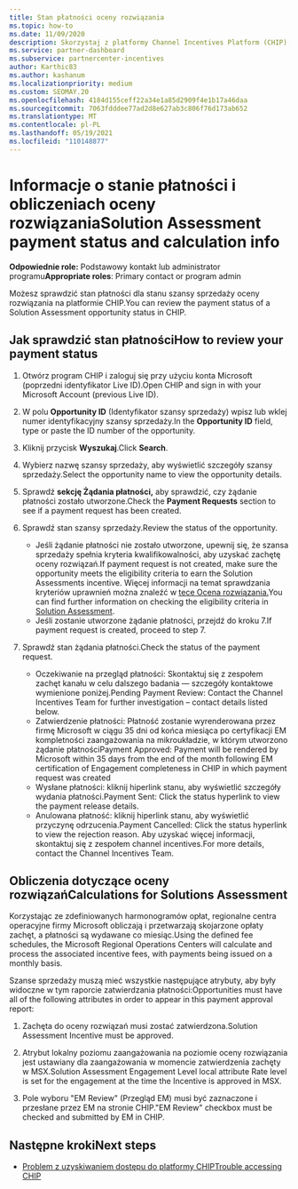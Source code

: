 ```yaml
---
title: Stan płatności oceny rozwiązania
ms.topic: how-to
ms.date: 11/09/2020
description: Skorzystaj z platformy Channel Incentives Platform (CHIP), aby znaleźć informacje o możliwościach oceny rozwiązań, ich obliczeniach i stanie płatności.
ms.service: partner-dashboard
ms.subservice: partnercenter-incentives
author: Karthic83
ms.author: kashanum
ms.localizationpriority: medium
ms.custom: SEOMAY.20
ms.openlocfilehash: 4184d155ceff22a34e1a85d2909f4e1b17a46daa
ms.sourcegitcommit: 7063fdddee77ad2d8e627ab3c806f76d173ab652
ms.translationtype: MT
ms.contentlocale: pl-PL
ms.lasthandoff: 05/19/2021
ms.locfileid: "110148877"
---
```

# <a name="solution-assessment-payment-status-and-calculation-info"></a><span data-ttu-id="d7841-103">Informacje o stanie płatności i obliczeniach oceny rozwiązania</span><span class="sxs-lookup"><span data-stu-id="d7841-103">Solution Assessment payment status and calculation info</span></span>

<span data-ttu-id="d7841-104">**Odpowiednie role:** Podstawowy kontakt lub administrator programu</span><span class="sxs-lookup"><span data-stu-id="d7841-104">**Appropriate roles**: Primary contact or program admin</span></span>

<span data-ttu-id="d7841-105">Możesz sprawdzić stan płatności dla stanu szansy sprzedaży oceny rozwiązania na platformie CHIP.</span><span class="sxs-lookup"><span data-stu-id="d7841-105">You can review the payment status of a Solution Assessment opportunity status in CHIP.</span></span>

## <a name="how-to-review-your-payment-status"></a><span data-ttu-id="d7841-106">Jak sprawdzić stan płatności</span><span class="sxs-lookup"><span data-stu-id="d7841-106">How to review your payment status</span></span>

1. <span data-ttu-id="d7841-107">Otwórz program CHIP i zaloguj się przy użyciu konta Microsoft (poprzedni identyfikator Live ID).</span><span class="sxs-lookup"><span data-stu-id="d7841-107">Open CHIP and sign in with your Microsoft Account (previous Live ID).</span></span>
2. <span data-ttu-id="d7841-108">W polu **Opportunity ID** (Identyfikator szansy sprzedaży) wpisz lub wklej numer identyfikacyjny szansy sprzedaży.</span><span class="sxs-lookup"><span data-stu-id="d7841-108">In the **Opportunity ID** field, type or paste the ID number of the opportunity.</span></span>
3. <span data-ttu-id="d7841-109">Kliknij przycisk **Wyszukaj**.</span><span class="sxs-lookup"><span data-stu-id="d7841-109">Click **Search**.</span></span>
4. <span data-ttu-id="d7841-110">Wybierz nazwę szansy sprzedaży, aby wyświetlić szczegóły szansy sprzedaży.</span><span class="sxs-lookup"><span data-stu-id="d7841-110">Select the opportunity name to view the opportunity details.</span></span>
5. <span data-ttu-id="d7841-111">Sprawdź **sekcję Żądania płatności,** aby sprawdzić, czy żądanie płatności zostało utworzone.</span><span class="sxs-lookup"><span data-stu-id="d7841-111">Check the **Payment Requests** section to see if a payment request has been created.</span></span>
6. <span data-ttu-id="d7841-112">Sprawdź stan szansy sprzedaży.</span><span class="sxs-lookup"><span data-stu-id="d7841-112">Review the status of the opportunity.</span></span>

    - <span data-ttu-id="d7841-113">Jeśli żądanie płatności nie zostało utworzone, upewnij się, że szansa sprzedaży spełnia kryteria kwalifikowalności, aby uzyskać zachętę oceny rozwiązań.</span><span class="sxs-lookup"><span data-stu-id="d7841-113">If payment request is not created, make sure the opportunity meets the eligibility criteria to earn the Solution Assessments incentive.</span></span> <span data-ttu-id="d7841-114">Więcej informacji na temat sprawdzania kryteriów uprawnień można znaleźć w [tece Ocena rozwiązania.](chip-solution-assessment.md)</span><span class="sxs-lookup"><span data-stu-id="d7841-114">You can find further information on checking the eligibility criteria in [Solution Assessment](chip-solution-assessment.md).</span></span>
    - <span data-ttu-id="d7841-115">Jeśli zostanie utworzone żądanie płatności, przejdź do kroku 7.</span><span class="sxs-lookup"><span data-stu-id="d7841-115">If payment request is created, proceed to step 7.</span></span>
7. <span data-ttu-id="d7841-116">Sprawdź stan żądania płatności.</span><span class="sxs-lookup"><span data-stu-id="d7841-116">Check the status of the payment request.</span></span>

    - <span data-ttu-id="d7841-117">Oczekiwanie na przegląd płatności: Skontaktuj się z zespołem zachęt kanału w celu dalszego badania — szczegóły kontaktowe wymienione poniżej.</span><span class="sxs-lookup"><span data-stu-id="d7841-117">Pending Payment Review: Contact the Channel Incentives Team for further investigation – contact details listed below.</span></span>
    - <span data-ttu-id="d7841-118">Zatwierdzenie płatności: Płatność zostanie wyrenderowana przez firmę Microsoft w ciągu 35 dni od końca miesiąca po certyfikacji EM kompletności zaangażowania na mikroukładzie, w którym utworzono żądanie płatności</span><span class="sxs-lookup"><span data-stu-id="d7841-118">Payment Approved: Payment will be rendered by Microsoft within 35 days from the end of the month following EM certification of Engagement completeness in CHIP in which payment request was created</span></span>
    -  <span data-ttu-id="d7841-119">Wysłane płatności: kliknij hiperlink stanu, aby wyświetlić szczegóły wydania płatności.</span><span class="sxs-lookup"><span data-stu-id="d7841-119">Payment Sent: Click the status hyperlink to view the payment release details.</span></span>
    - <span data-ttu-id="d7841-120">Anulowana płatność: kliknij hiperlink stanu, aby wyświetlić przyczynę odrzucenia.</span><span class="sxs-lookup"><span data-stu-id="d7841-120">Payment Cancelled: Click the status hyperlink to view the rejection reason.</span></span> <span data-ttu-id="d7841-121">Aby uzyskać więcej informacji, skontaktuj się z zespołem channel incentives.</span><span class="sxs-lookup"><span data-stu-id="d7841-121">For more details, contact the Channel Incentives Team.</span></span>

## <a name="calculations-for-solutions-assessment"></a><span data-ttu-id="d7841-122">Obliczenia dotyczące oceny rozwiązań</span><span class="sxs-lookup"><span data-stu-id="d7841-122">Calculations for Solutions Assessment</span></span>

<span data-ttu-id="d7841-123">Korzystając ze zdefiniowanych harmonogramów opłat, regionalne centra operacyjne firmy Microsoft obliczają i przetwarzają skojarzone opłaty zachęt, a płatności są wydawane co miesiąc.</span><span class="sxs-lookup"><span data-stu-id="d7841-123">Using the defined fee schedules, the Microsoft Regional Operations Centers will calculate and process the associated incentive fees, with payments being issued on a monthly basis.</span></span>

<span data-ttu-id="d7841-124">Szanse sprzedaży muszą mieć wszystkie następujące atrybuty, aby były widoczne w tym raporcie zatwierdzania płatności:</span><span class="sxs-lookup"><span data-stu-id="d7841-124">Opportunities must have all of the following attributes in order to appear in this payment approval report:</span></span>

1. <span data-ttu-id="d7841-125">Zachęta do oceny rozwiązań musi zostać zatwierdzona.</span><span class="sxs-lookup"><span data-stu-id="d7841-125">Solution Assessment Incentive must be approved.</span></span>

1. <span data-ttu-id="d7841-126">Atrybut lokalny poziomu zaangażowania na poziomie oceny rozwiązania jest ustawiany dla zaangażowania w momencie zatwierdzenia zachęty w MSX.</span><span class="sxs-lookup"><span data-stu-id="d7841-126">Solution Assessment Engagement Level local attribute Rate level is set for the engagement at the time the Incentive is approved in MSX.</span></span>
 
1. <span data-ttu-id="d7841-127">Pole wyboru "EM Review" (Przegląd EM) musi być zaznaczone i przesłane przez EM na stronie CHIP.</span><span class="sxs-lookup"><span data-stu-id="d7841-127">"EM Review" checkbox must be checked and submitted by EM in CHIP.</span></span>

## <a name="next-steps"></a><span data-ttu-id="d7841-128">Następne kroki</span><span class="sxs-lookup"><span data-stu-id="d7841-128">Next steps</span></span>

- [<span data-ttu-id="d7841-129">Problem z uzyskiwaniem dostępu do platformy CHIP</span><span class="sxs-lookup"><span data-stu-id="d7841-129">Trouble accessing CHIP</span></span>](chip-access-trouble.md) 
